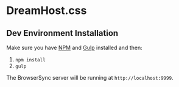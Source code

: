 # DreamHost.css

## Dev Environment Installation
Make sure you have [NPM](http://blog.npmjs.org/post/85484771375/how-to-install-npm) and [Gulp](https://github.com/gulpjs/gulp/blob/master/docs/getting-started.md) installed and then:

1. `npm install`
2. `gulp`

The BrowserSync server will be running at `http://localhost:9999`.
